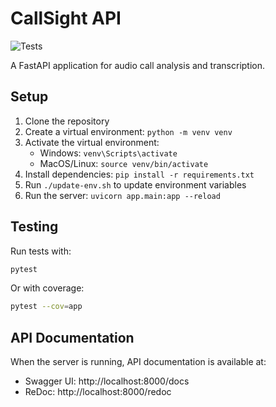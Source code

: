 # CallSight API

![Tests](https://github.com/Fuerza-Leona/callsight-api/actions/workflows/tests.yml/badge.svg)

A FastAPI application for audio call analysis and transcription.

## Setup

1. Clone the repository
2. Create a virtual environment: `python -m venv venv`
3. Activate the virtual environment:
   - Windows: `venv\Scripts\activate`
   - MacOS/Linux: `source venv/bin/activate`
4. Install dependencies: `pip install -r requirements.txt`
5. Run `./update-env.sh` to update environment variables
6. Run the server: `uvicorn app.main:app --reload`

## Testing

Run tests with:

```bash
pytest
```

Or with coverage:

```bash
pytest --cov=app
```

## API Documentation

When the server is running, API documentation is available at:
- Swagger UI: http://localhost:8000/docs
- ReDoc: http://localhost:8000/redoc